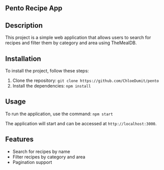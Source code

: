 ## Pento Recipe App

## Description

This project is a simple web application that allows users to search for recipes and filter them by category and area using TheMealDB.

## Installation

To install the project, follow these steps:

1. Clone the repository: `git clone https://github.com/ChloeDumit/pento`
2. Install the dependencies: `npm install`

## Usage

To run the application, use the command: `npm start`

The application will start and can be accessed at `http://localhost:3000`.

## Features

- Search for recipes by name
- Filter recipes by category and area
- Pagination support